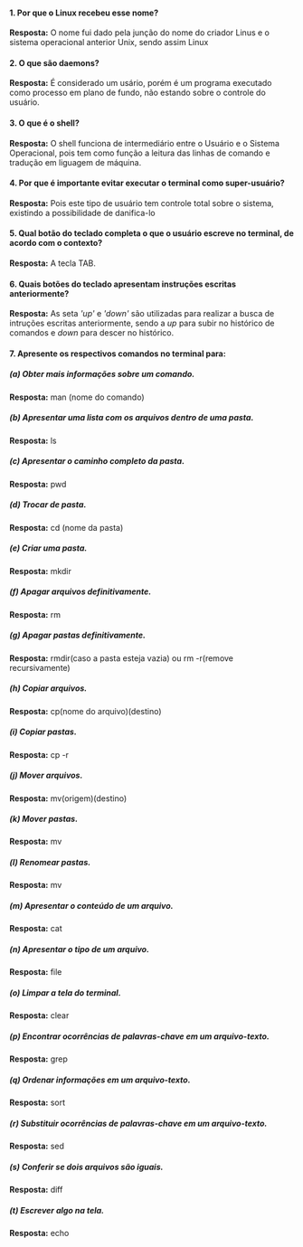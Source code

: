 #### 1. Por que o Linux recebeu esse nome?
**Resposta:** O nome fui dado pela junção do nome do criador Linus e o sistema operacional anterior Unix, sendo assim Linux
#### 2. O que são daemons?
**Resposta:** É considerado um usário, porém é um programa executado como processo em plano de fundo, não estando sobre o controle do usuário.
#### 3. O que é o shell?
**Resposta:** O shell funciona de intermediário entre o Usuário e o Sistema Operacional, pois tem como função a leitura das linhas de comando e tradução em liguagem de máquina.
#### 4. Por que é importante evitar executar o terminal como super-usuário?
**Resposta:** Pois este tipo de usuário tem controle total sobre o sistema, existindo a possibilidade de danifica-lo
#### 5. Qual botão do teclado completa o que o usuário escreve no terminal, de acordo com o contexto?
**Resposta:** A tecla TAB.
#### 6. Quais botões do teclado apresentam instruções escritas anteriormente?
**Resposta:** As seta *'up'* e *'down'* são utilizadas para realizar a busca de intruções escritas anteriormente, sendo a *up* para subir no histórico de comandos e *down* para descer no histórico.
#### 7. Apresente os respectivos comandos no terminal para:
##### (a) Obter mais informações sobre um comando.
**Resposta:** man (nome do comando)
##### (b) Apresentar uma lista com os arquivos dentro de uma pasta.
**Resposta:** ls
##### (c) Apresentar o caminho completo da pasta.
**Resposta:** pwd
##### (d) Trocar de pasta.
**Resposta:** cd (nome da pasta)
##### (e) Criar uma pasta.
**Resposta:** mkdir
##### (f) Apagar arquivos definitivamente.
**Resposta:** rm
##### (g) Apagar pastas definitivamente.
**Resposta:** rmdir(caso a pasta esteja vazia) ou rm -r(remove recursivamente)
##### (h) Copiar arquivos.
**Resposta:** cp(nome do arquivo)(destino)
##### (i) Copiar pastas.
**Resposta:** cp -r
##### (j) Mover arquivos.
**Resposta:** mv(origem)(destino)
##### (k) Mover pastas.
**Resposta:** mv
##### (l) Renomear pastas.
**Resposta:** mv
##### (m) Apresentar o conteúdo de um arquivo.
**Resposta:** cat
##### (n) Apresentar o tipo de um arquivo.
**Resposta:** file
##### (o) Limpar a tela do terminal.
**Resposta:** clear
##### (p) Encontrar ocorrências de palavras-chave em um arquivo-texto.
**Resposta:** grep
##### (q) Ordenar informações em um arquivo-texto.
**Resposta:** sort
##### (r) Substituir ocorrências de palavras-chave em um arquivo-texto.
**Resposta:** sed
##### (s) Conferir se dois arquivos são iguais.
**Resposta:** diff
##### (t) Escrever algo na tela.
**Resposta:** echo
